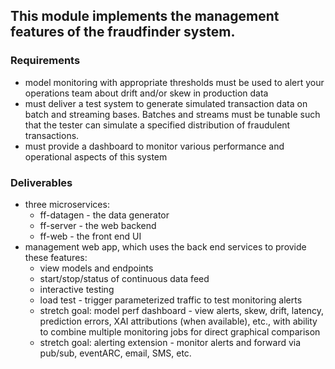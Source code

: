 ## This module implements the management features of the fraudfinder system.

### Requirements

- model monitoring with appropriate thresholds must be used to alert your operations team about drift and/or skew in production data
- must deliver a test system to generate simulated transaction data on batch and streaming bases. Batches and streams must be tunable such that the tester can simulate a specified distribution of fraudulent transactions.
- must provide a dashboard to monitor various performance and operational aspects of this system

### Deliverables

- three microservices:
  - ff-datagen - the data generator
  - ff-server - the web backend
  - ff-web - the front end UI
- management web app, which uses the back end services to provide these features:
  - view models and endpoints
  - start/stop/status of continuous data feed
  - interactive testing
  - load test - trigger parameterized traffic to test monitoring alerts
  - stretch goal: model perf dashboard - view alerts, skew, drift, latency, prediction errors, XAI attributions (when available), etc., with ability to combine multiple monitoring jobs for direct graphical comparison
  - stretch goal: alerting extension - monitor alerts and forward via pub/sub, eventARC, email, SMS, etc.


